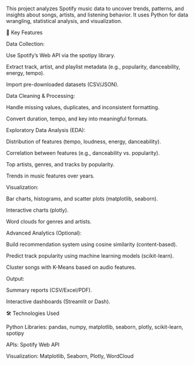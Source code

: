 This project analyzes Spotify music data to uncover trends, patterns, and insights about songs, artists, and listening behavior. It uses Python for data wrangling, statistical analysis, and visualization.

🔑 Key Features

Data Collection:

Use Spotify’s Web API via the spotipy library.

Extract track, artist, and playlist metadata (e.g., popularity, danceability, energy, tempo).

Import pre-downloaded datasets (CSV/JSON).

Data Cleaning & Processing:

Handle missing values, duplicates, and inconsistent formatting.

Convert duration, tempo, and key into meaningful formats.

Exploratory Data Analysis (EDA):

Distribution of features (tempo, loudness, energy, danceability).

Correlation between features (e.g., danceability vs. popularity).

Top artists, genres, and tracks by popularity.

Trends in music features over years.

Visualization:

Bar charts, histograms, and scatter plots (matplotlib, seaborn).

Interactive charts (plotly).

Word clouds for genres and artists.

Advanced Analytics (Optional):

Build recommendation system using cosine similarity (content-based).

Predict track popularity using machine learning models (scikit-learn).

Cluster songs with K-Means based on audio features.

Output:

Summary reports (CSV/Excel/PDF).

Interactive dashboards (Streamlit or Dash).

🛠️ Technologies Used

Python Libraries: pandas, numpy, matplotlib, seaborn, plotly, scikit-learn, spotipy

APIs: Spotify Web API

Visualization: Matplotlib, Seaborn, Plotly, WordCloud
